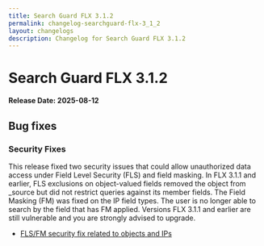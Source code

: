 ```yaml
---
title: Search Guard FLX 3.1.2
permalink: changelog-searchguard-flx-3_1_2
layout: changelogs
description: Changelog for Search Guard FLX 3.1.2
---
```

<!--- Copyright 2024 floragunn GmbH -->

# Search Guard FLX 3.1.2

**Release Date: 2025-08-12**

## Bug fixes

### Security Fixes

This release fixed two security issues that could allow unauthorized data access under Field Level Security (FLS) and field masking. In FLX 3.1.1 and earlier, FLS exclusions on object-valued fields removed the object from _source but did not restrict queries against its member fields. The Field Masking (FM) was fixed on the IP field types. The user is no longer able to search by the field that has FM applied. Versions FLX 3.1.1 and earlier are still vulnerable and you are strongly advised to upgrade.

* [FLS/FM security fix related to objects and IPs](https://git.floragunn.com/search-guard/search-guard-suite-enterprise/-/merge_requests/1250)